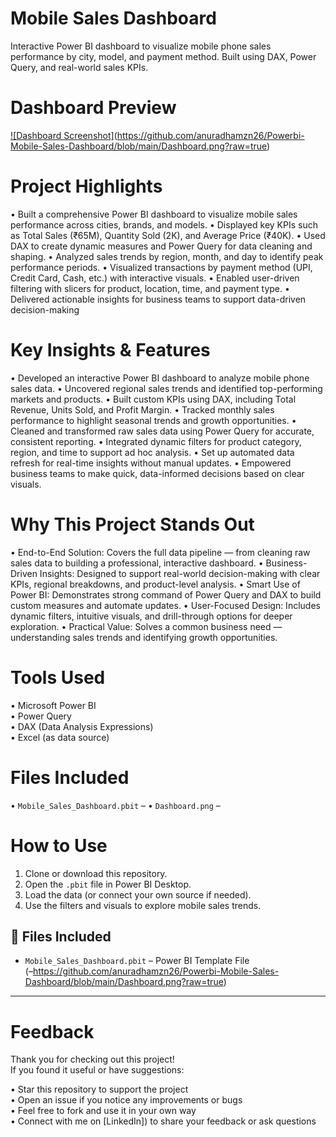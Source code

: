 # Mobile Sales Dashboard
Interactive Power BI dashboard to visualize mobile phone sales performance by city, model, and payment method. Built using DAX, Power Query, and real-world sales KPIs.

#  Dashboard Preview

[![Dashboard Screenshot]](https://github.com/anuradhamzn26/Powerbi-Mobile-Sales-Dashboard/blob/main/Dashboard.png?raw=true)(https://github.com/anuradhamzn26/Powerbi-Mobile-Sales-Dashboard/blob/main/Dashboard.png?raw=true)

# Project Highlights

•	Built a comprehensive Power BI dashboard to visualize mobile sales performance across cities, brands, and models.
•	Displayed key KPIs such as Total Sales (₹65M), Quantity Sold (2K), and Average Price (₹40K).
•	Used DAX to create dynamic measures and Power Query for data cleaning and shaping.
•	Analyzed sales trends by region, month, and day to identify peak performance periods.
•	Visualized transactions by payment method (UPI, Credit Card, Cash, etc.) with interactive visuals.
•	Enabled user-driven filtering with slicers for product, location, time, and payment type.
•	Delivered actionable insights for business teams to support data-driven decision-making


# Key Insights & Features
•	Developed an interactive Power BI dashboard to analyze mobile phone sales data.
•	Uncovered regional sales trends and identified top-performing markets and products.
•	Built custom KPIs using DAX, including Total Revenue, Units Sold, and Profit Margin.
•	Tracked monthly sales performance to highlight seasonal trends and growth opportunities.
•	Cleaned and transformed raw sales data using Power Query for accurate, consistent reporting.
•	Integrated dynamic filters for product category, region, and time to support ad hoc analysis.
•	Set up automated data refresh for real-time insights without manual updates.
•	Empowered business teams to make quick, data-informed decisions based on clear visuals.

# Why This Project Stands Out

•	End-to-End Solution: Covers the full data pipeline — from cleaning raw sales data to building a professional, interactive dashboard.
•	Business-Driven Insights: Designed to support real-world decision-making with clear KPIs, regional breakdowns, and product-level analysis.
•	Smart Use of Power BI: Demonstrates strong command of Power Query and DAX to build custom measures and automate updates.
•	User-Focused Design: Includes dynamic filters, intuitive visuals, and drill-through options for deeper exploration.
•	Practical Value: Solves a common business need — understanding sales trends and identifying growth opportunities.

# Tools Used
•	Microsoft Power BI  
•	Power Query  
•	DAX (Data Analysis Expressions)  
•	Excel (as data source)

#  Files Included
•	`Mobile_Sales_Dashboard.pbit` –
•	`Dashboard.png` – 


#  How to Use
1. Clone or download this repository.
2. Open the `.pbit` file in Power BI Desktop.
3. Load the data (or connect your own source if needed).
4. Use the filters and visuals to explore mobile sales trends.


## 📁 Files Included

- `Mobile_Sales_Dashboard.pbit` – Power BI Template File  
  (–https://github.com/anuradhamzn26/Powerbi-Mobile-Sales-Dashboard/blob/main/Dashboard.png?raw=true)

---



#  Feedback
Thank you for checking out this project!  
If you found it useful or have suggestions:

•	Star this repository to support the project  
•	Open an issue if you notice any improvements or bugs  
•	Feel free to fork and use it in your own way  
•	Connect with me on [LinkedIn]) to share your feedback or ask questions

